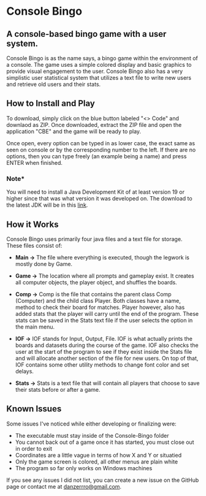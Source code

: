 # Console Bingo
## A console-based bingo game with a user system.

Console Bingo is as the name says, a bingo game within the environment of a console. 
The game uses a simple colored display and basic graphics to provide visual engagement to the user.
Console Bingo also has a very simplistic user statistical system that utilizes a text file to write new users and retrieve old users and their stats.

## How to Install and Play
To download, simply click on the blue button labeled "<> Code" and downlaod as ZIP. 
Once downloaded, extract the ZIP file and open the application "CBE" and the game will be ready to play.<br>

Once open, every option can be typed in as lower case, the exact same as seen on console or by the corresponding number to the left.
If there are no options, then you can type freely (an example being a name) and press ENTER when finished.

### Note*
You will need to install a Java Development Kit of at least version 19 or higher since that was what version it was developed on. 
The download to the latest JDK will be in this <a href="https://www.oracle.com/java/technologies/downloads/#java8"> link</a>.

## How it Works
Console Bingo uses primarily four java files and a text file for storage. These files consist of:<br>
* <b>Main -></b>	The file where everything is executed, though the legwork is mostly done by Game.

* <b>Game -></b>	The location where all prompts and gameplay exist. 
It creates all computer objects, the player object, and shuffles the boards.

* <b>Comp -></b>	Comp is the file that contains the parent class Comp (Computer) and the child class Player. 
Both classes have a name, method to check their board for matches. Player however, also has added stats that the player will carry until the end of the program.
These stats can be saved in the Stats text file if the user selects the option in the main menu.

* <b>IOF -></b>		IOF stands for Input, Output, File. IOF is what actually prints the boards and datasets during the course of the game.
IOF also checks the user at the start of the program to see if they exist inside the Stats file and will allocate another section of the file for new users.
On top of that, IOF contains some other utility methods to change font color and set delays.

* <b>Stats -></b> Stats is a text file that will contain all players that choose to save their stats before or after a game.

## Known Issues
Some issues I've noticed while either developing or finalizing were:

* The executable must stay inside of the Console-Bingo folder
* You cannot back out of a game once it has started, you must close out in order to exit
* Coordinates are a little vague in terms of how X and Y or situatied
* Only the game screen is colored, all other menus are plain white
* The program so far only works on Windows machines

If you see any issues I did not list, you can create a new issue on the GitHub page or contact me at danzerrro@gmail.com.


 